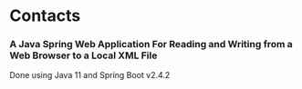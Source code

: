 # Contacts

### A Java Spring Web Application For Reading and Writing from a Web Browser to a Local XML File

Done using Java 11 and Spring Boot v2.4.2


